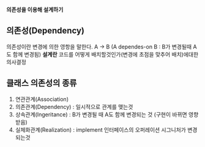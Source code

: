 **의존성을 이용해 설계하기**
## 의존성(Dependency)
의존성이란 변경에 의한 영항을 말한다.
A -> B (A dependes-on B : B가 변경될때 A도 함께 변경됨)
**설계란** 코드를 어떻게 배치할것인가(변경에 초점을 맞추어 배치)에대한 의사결정

## 클래스 의존성의 종류
1. 연관관계(Association)
2. 의존관계(Dependency) : 일시적으로 관계를 맺는것
3. 상속관계(Ingeritance) : B가 변경될 때 A도 함께 변경되는 것 (구현이 바뀌면 영향받음)
4. 실체화관계(Realization) : implement 인터페이스의 오퍼레이션 시그니처가 변경되는것 
